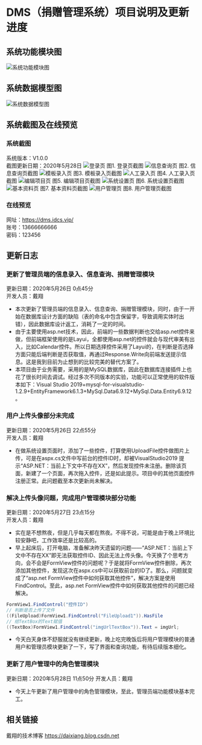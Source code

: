 # DMS（捐赠管理系统）项目说明及更新进度
## 系统功能模块图

![系统功能模块图](https://github.com/Daixiangcn/DMS/blob/master/img/%E7%B3%BB%E7%BB%9F%E5%8A%9F%E8%83%BD%E6%A8%A1%E5%9D%97%E5%9B%BE.png?raw=true)

## 系统数据模型图

![系统数据模型图](https://github.com/Daixiangcn/DMS/blob/master/img/%E6%95%B0%E6%8D%AE%E5%BA%93%E6%A8%A1%E5%9E%8B.png?raw=true)
## 系统截图及在线预览
### 系统截图
系统版本：V1.0.0  
截图更新日期：2020年5月28日
![登录页](https://github.com/Daixiangcn/DMS/blob/master/img/system/%E7%99%BB%E5%BD%95%E9%A1%B5.jpg?raw=true)
图1. 登录页截图
![信息查询页](https://github.com/Daixiangcn/DMS/blob/master/img/system/%E4%BF%A1%E6%81%AF%E6%9F%A5%E8%AF%A2%E9%A1%B5.jpg?raw=true)
图2. 信息查询页截图
![模板录入页](https://github.com/Daixiangcn/DMS/blob/master/img/system/%E6%A8%A1%E6%9D%BF%E5%BD%95%E5%85%A5%E9%A1%B5.jpg?raw=true)
图3. 模板录入页截图
![人工录入页](https://github.com/Daixiangcn/DMS/blob/master/img/system/%E4%BA%BA%E5%B7%A5%E5%BD%95%E5%85%A5%E9%A1%B5.jpg?raw=true)
图4. 人工录入页截图
![编辑项目页](https://github.com/Daixiangcn/DMS/blob/master/img/system/%E7%BC%96%E8%BE%91%E9%A1%B9%E7%9B%AE%E9%A1%B5.jpg?raw=true)
图5. 编辑项目页截图
![系统设置页](https://github.com/Daixiangcn/DMS/blob/master/img/system/%E7%B3%BB%E7%BB%9F%E8%AE%BE%E7%BD%AE%E9%A1%B5.jpg?raw=true)
图6. 系统设置页截图
![基本资料页](https://github.com/Daixiangcn/DMS/blob/master/img/system/%E5%9F%BA%E6%9C%AC%E8%B5%84%E6%96%99%E9%A1%B5.jpg?raw=true)
图7. 基本资料页截图
![用户管理页](https://github.com/Daixiangcn/DMS/blob/master/img/system/%E7%94%A8%E6%88%B7%E7%AE%A1%E7%90%86%E9%A1%B5.jpg?raw=true)
图8. 用户管理页截图
### 在线预览
网址：https://dms.idcs.vip/  
账号：13666666666  
密码：123456

## 更新日志
### 更新了管理员端的信息录入、信息查询、捐赠管理模块
更新日期：2020年5月26日 0点45分  
开发人员：戴翔

- 本次更新了管理员端的信息录入、信息查询、捐赠管理模块，同时，由于一开始在数据库设计方面的缺陷（表的命名中包含保留字，导致调用实体时出错），因此数据库设计返工，消耗了一定的时间。
- 由于主要使用asp.net技术，因此，前端的一些数据判断也交给asp.net控件来做，但前端框架使用的是Layui，全都使用asp.net的控件就会与现代审美有出入，比如Calendar控件。所以日期选择控件采用了Layui的，在判断是否选择方面只能后端判断是否获取值，再通过Response.Write向前端发送提示信息。这是我到目前为止想到的比较完美的替代方案了。
- 本项目由于业务需要，采用的是MySQL数据库，因此在数据库连接插件上也花了很长时间去调试。经过多次不同版本的实验，功能可以正常使用的软件版本如下：Visual Studio 2019+mysql-for-visualstudio-1.2.9+EntityFramework6.1.3+MySql.Data6.9.12+MySql.Data.Entity6.9.12。

### 用户上传头像部分未完成 
更新日期：2020年5月26日 22点55分  
开发人员：戴翔
- 在做系统设置页面时，添加了一些控件，打算使用UploadFile控件做图片上传，可是在aspx.cs文件中写前台的控件ID时，却被VisualStudio2019 提示“ASP.NET：当前上下文中不存在XX”，然后发现控件未注册。删除该页面，新建了一个页面，再次拖入控件，还是如此提示。项目中的其他页面控件注册正常。此问题截至本次更新尚未解决。

### 解决上传头像问题，完成用户管理模块部分功能
更新日期：2020年5月27日 23点15分  
开发人员：戴翔
- 实在是不想熬夜，但是几乎每天都在熬夜。不得不说，可能是由于晚上环境比较安静吧，工作效率还是比较高的。
- 早上起床后，打开电脑，准备解决昨天遗留的问题——“ASP.NET：当前上下文中不存在XX”即无法获取控件ID、因此无法上传头像。今天换了个思考方向，会不会是FormView控件的问题呢？于是就将FormView控件删除，再次添加其他控件，发现这次在aspx.cs中可以获取前台的ID了。那么，问题就变成了“asp.net FormView控件中如何获取其他控件”，解决方案是使用FindControl。至此，asp.net FormView控件中如何获取其他控件的问题已经解决。

```csharp
FormView1.FindControl("控件ID")
// 判断是否上传了文件
((FileUpload)FormView1.FindControl("FileUpload1")).HasFile
// 给TextBox的Text赋值
((TextBox)FormView1.FindControl("imgUrlTextBox")).Text = imgUrl;

```

- 今天白天身体不舒服就没有继续更新，晚上吃完晚饭后将用户管理模块的普通用户和管理员模块更新了一下，写了界面和查询功能，有待后续版本细化。

### 更新了用户管理中的角色管理模块
更新日期：2020年5月28日 11点50分
开发人员：戴翔
- 今天上午更新了用户管理中的角色管理模块，至此，管理员端功能模块基本完工。

## 相关链接
戴翔的技术博客 https://daixiang.blog.csdn.net
